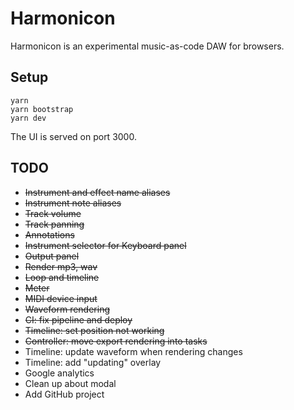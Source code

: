 # Harmonicon

Harmonicon is an experimental music-as-code DAW for browsers.

## Setup

```
yarn
yarn bootstrap
yarn dev
```

The UI is served on port 3000.

## TODO

* ~~Instrument and effect name aliases~~
* ~~Instrument note aliases~~
* ~~Track volume~~
* ~~Track panning~~
* ~~Annotations~~
* ~~Instrument selector for Keyboard panel~~
* ~~Output panel~~
* ~~Render mp3, wav~~
* ~~Loop and timeline~~
* ~~Meter~~
* ~~MIDI device input~~
* ~~Waveform rendering~~
* ~~CI: fix pipeline and deploy~~
* ~~Timeline: set position not working~~
* ~~Controller: move export rendering into tasks~~
* Timeline: update waveform when rendering changes
* Timeline: add "updating" overlay
* Google analytics
* Clean up about modal
* Add GitHub project